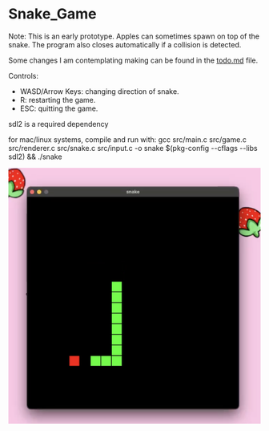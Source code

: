 # Snake_Game

Note: This is an early prototype. Apples can sometimes spawn on top of the snake. The program also closes automatically if a collision is detected.

Some changes I am contemplating making can be found in the [todo.md](docs/todo.md) file.

Controls:
- WASD/Arrow Keys: changing direction of snake.
- R: restarting the game.
- ESC: quitting the game.

sdl2 is a required dependency

for mac/linux systems, compile and run with: gcc src/main.c src/game.c src/renderer.c src/snake.c src/input.c -o snake $(pkg-config --cflags --libs sdl2) && ./snake

![example](/assets/screenshot.png "example")
